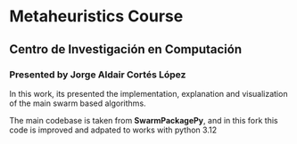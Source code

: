 # Metaheuristics Course 

## Centro de Investigación en Computación

### Presented by Jorge Aldair Cortés López

In this work, its presented the implementation, explanation and visualization of the main swarm based algorithms.

The main codebase is taken from **SwarmPackagePy**, and in this fork this code is improved and adpated to works with python 3.12